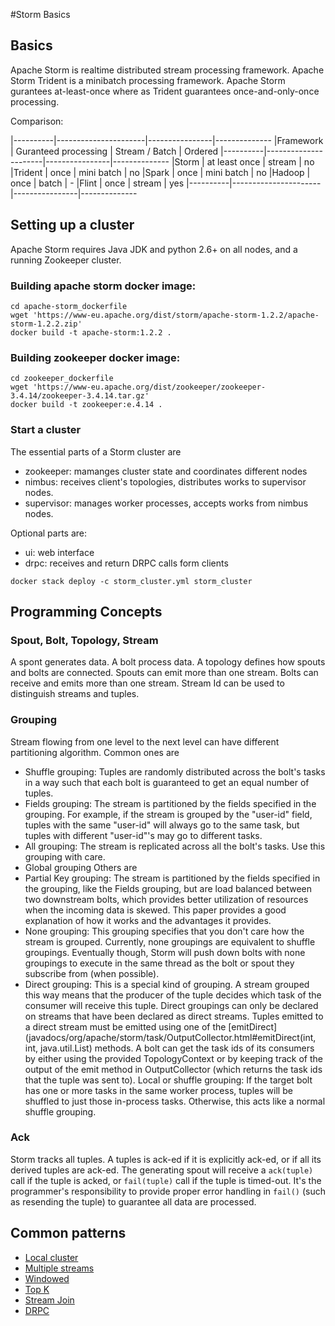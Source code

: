 #Storm Basics

## Basics

Apache Storm is realtime distributed stream processing framework.
Apache Storm Trident is a minibatch processing framework.
Apache Storm gurantees at-least-once where as Trident guarantees once-and-only-once processing.

Comparison:


|----------|----------------------|----------------|--------------
|Framework | Guranteed processing | Stream / Batch | Ordered
|----------|----------------------|----------------|--------------
|Storm     |  at least once       | stream         |  no
|Trident   |  once                | mini batch     |  no
|Spark     |  once                | mini batch     |  no
|Hadoop    |  once                | batch          |  -
|Flint     |  once                | stream         |  yes
|----------|----------------------|----------------|--------------


## Setting up a cluster

Apache Storm requires Java JDK and python 2.6+ on all nodes, and a running Zookeeper cluster. 

### Building apache storm docker image:

```
cd apache-storm_dockerfile
wget 'https://www-eu.apache.org/dist/storm/apache-storm-1.2.2/apache-storm-1.2.2.zip'
docker build -t apache-storm:1.2.2 .
```

### Building zookeeper docker image:

```
cd zookeeper_dockerfile
wget 'https://www-eu.apache.org/dist/zookeeper/zookeeper-3.4.14/zookeeper-3.4.14.tar.gz'
docker build -t zookeeper:e.4.14 .
```
### Start a cluster

The essential parts of a Storm cluster are
- zookeeper: mamanges cluster state and coordinates different nodes
- nimbus: receives client's  topologies, distributes works to supervisor nodes.
- supervisor: manages worker processes, accepts works from nimbus nodes.

Optional parts are:
- ui: web interface
- drpc: receives and return DRPC calls form clients
  
```
docker stack deploy -c storm_cluster.yml storm_cluster
```

## Programming Concepts

### Spout, Bolt, Topology, Stream

A spont generates data. A bolt process data. A topology defines how spouts and bolts are connected.
Spouts can emit more than one stream. Bolts can receive and emits more than one stream.
Stream Id can be used to distinguish streams and tuples.

### Grouping

Stream flowing from one level to the next level can have different partitioning algorithm. Common ones are
- Shuffle grouping: Tuples are randomly distributed across the bolt's tasks in a way such that each bolt is guaranteed to get an equal number of tuples.
- Fields grouping: The stream is partitioned by the fields specified in the grouping. For example, if the stream is grouped by the "user-id" field, tuples with the same "user-id" will always go to the same task, but tuples with different "user-id"'s may go to different tasks.
- All grouping: The stream is replicated across all the bolt's tasks. Use this grouping with care.
- Global grouping
Others are
- Partial Key grouping: The stream is partitioned by the fields specified in the grouping, like the Fields grouping, but are load balanced between two downstream bolts, which provides better utilization of resources when the incoming data is skewed. This paper provides a good explanation of how it works and the advantages it provides.
- None grouping: This grouping specifies that you don't care how the stream is grouped. Currently, none groupings are equivalent to shuffle groupings. Eventually though, Storm will push down bolts with none groupings to execute in the same thread as the bolt or spout they subscribe from (when possible).
- Direct grouping: This is a special kind of grouping. A stream grouped this way means that the producer of the tuple decides which task of the consumer will receive this tuple. Direct groupings can only be declared on streams that have been declared as direct streams. Tuples emitted to a direct stream must be emitted using one of the [emitDirect](javadocs/org/apache/storm/task/OutputCollector.html#emitDirect(int, int, java.util.List) methods. A bolt can get the task ids of its consumers by either using the provided TopologyContext or by keeping track of the output of the emit method in OutputCollector (which returns the task ids that the tuple was sent to).
Local or shuffle grouping: If the target bolt has one or more tasks in the same worker process, tuples will be shuffled to just those in-process tasks. Otherwise, this acts like a normal shuffle grouping.

### Ack

Storm tracks all tuples. A tuples is ack-ed if it is explicitly ack-ed, or if all its derived tuples are ack-ed.
The generating spout will receive a `ack(tuple)` call if the tuple is acked, or `fail(tuple)` call if the tuple is timed-out.
It's the programmer's responsibility to provide proper error handling in `fail()` (such as resending the tuple) to guarantee all data are processed.

## Common patterns

- [Local cluster](StormLearning-java/src/main/java/lzhou/learning/storm/examples/LocalClusterExample.java)
- [Multiple streams](StormLearning-java/src/main/java/lzhou/learning/storm/examples/ControlStreamExample.java)
- [Windowed](StormLearning-java/src/main/java/lzhou/learning/storm/examples/MovingAverageExample.java)
- [Top K](StormLearning-java/src/main/java/lzhou/learning/storm/examples/TopkExample.java)
- [Stream Join](StormLearning-java/src/main/java/lzhou/learning/storm/examples/StreamJoinExample.java)
- [DRPC](StormLearning-java/src/main/java/lzhou/learning/storm/examples/DrpcExample.java)

